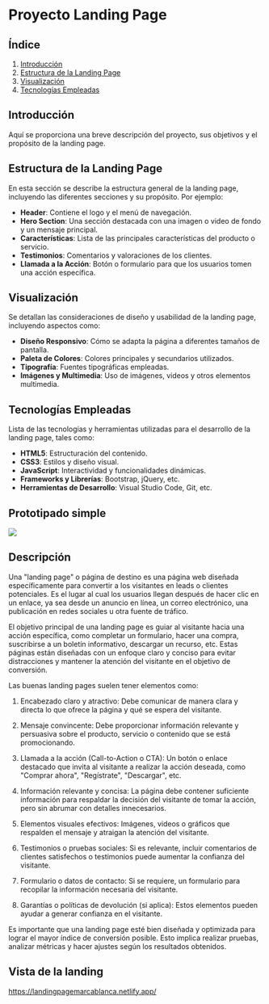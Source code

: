 # Proyecto Landing Page

## Índice
1. [Introducción](#introducción)
2. [Estructura de la Landing Page](#estructura-de-la-landing-page)
3. [Visualización](#visualización)
4. [Tecnologías Empleadas](#tecnologías-empleadas)

## Introducción
Aquí se proporciona una breve descripción del proyecto, sus objetivos y el propósito de la landing page.

## Estructura de la Landing Page
En esta sección se describe la estructura general de la landing page, incluyendo las diferentes secciones y su propósito. Por ejemplo:
- **Header**: Contiene el logo y el menú de navegación.
- **Hero Section**: Una sección destacada con una imagen o video de fondo y un mensaje principal.
- **Características**: Lista de las principales características del producto o servicio.
- **Testimonios**: Comentarios y valoraciones de los clientes.
- **Llamada a la Acción**: Botón o formulario para que los usuarios tomen una acción específica.

## Visualización
Se detallan las consideraciones de diseño y usabilidad de la landing page, incluyendo aspectos como:
- **Diseño Responsivo**: Cómo se adapta la página a diferentes tamaños de pantalla.
- **Paleta de Colores**: Colores principales y secundarios utilizados.
- **Tipografía**: Fuentes tipográficas empleadas.
- **Imágenes y Multimedia**: Uso de imágenes, videos y otros elementos multimedia.

## Tecnologías Empleadas
Lista de las tecnologías y herramientas utilizadas para el desarrollo de la landing page, tales como:
- **HTML5**: Estructuración del contenido.
- **CSS3**: Estilos y diseño visual.
- **JavaScript**: Interactividad y funcionalidades dinámicas.
- **Frameworks y Librerías**: Bootstrap, jQuery, etc.
- **Herramientas de Desarrollo**: Visual Studio Code, Git, etc.



## Prototipado simple

![](https://raw.githubusercontent.com/monicarias/blog/6c97e17cb9d625fea92c4f84bb3db29207b3a5b2/Presentaci%C3%B3n1.svg)
## Descripción
<p>
Una "landing page" o página de destino es una página web diseñada específicamente para convertir a los visitantes en leads o clientes potenciales. Es el lugar al cual los usuarios llegan después de hacer clic en un enlace, ya sea desde un anuncio en línea, un correo electrónico, una publicación en redes sociales u otra fuente de tráfico.

El objetivo principal de una landing page es guiar al visitante hacia una acción específica, como completar un formulario, hacer una compra, suscribirse a un boletín informativo, descargar un recurso, etc. Estas páginas están diseñadas con un enfoque claro y conciso para evitar distracciones y mantener la atención del visitante en el objetivo de conversión.

Las buenas landing pages suelen tener elementos como:

1. Encabezado claro y atractivo: Debe comunicar de manera clara y directa lo que ofrece la página y qué se espera del visitante.

3. Mensaje convincente: Debe proporcionar información relevante y persuasiva sobre el producto, servicio o contenido que se está promocionando.

5. Llamada a la acción (Call-to-Action o CTA): Un botón o enlace destacado que invita al visitante a realizar la acción deseada, como "Comprar ahora", "Regístrate", "Descargar", etc.

7. Información relevante y concisa: La página debe contener suficiente información para respaldar la decisión del visitante de tomar la acción, pero sin abrumar con detalles innecesarios.

9. Elementos visuales efectivos: Imágenes, videos o gráficos que respalden el mensaje y atraigan la atención del visitante.

11. Testimonios o pruebas sociales: Si es relevante, incluir comentarios de clientes satisfechos o testimonios puede aumentar la confianza del visitante.

13. Formulario o datos de contacto: Si se requiere, un formulario para recopilar la información necesaria del visitante.

15. Garantías o políticas de devolución (si aplica): Estos elementos pueden ayudar a generar confianza en el visitante.

Es importante que una landing page esté bien diseñada y optimizada para lograr el mayor índice de conversión posible. Esto implica realizar pruebas, analizar métricas y hacer ajustes según los resultados obtenidos.
</p>





## Vista de la landing

 https://landingpagemarcablanca.netlify.app/
